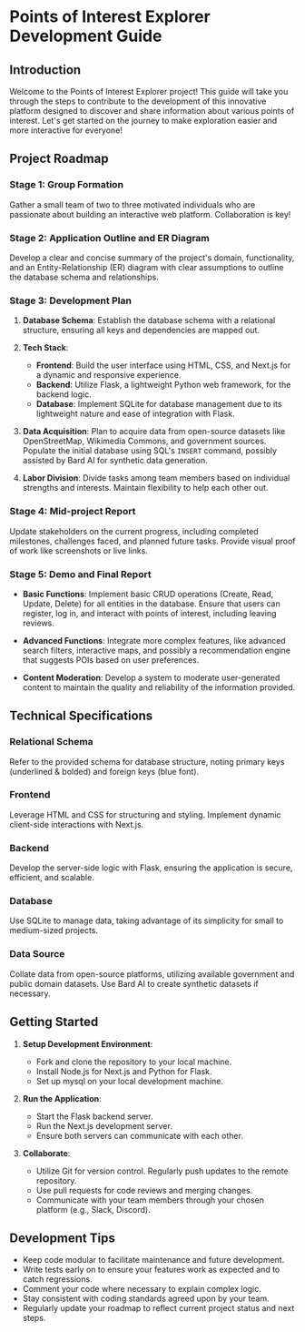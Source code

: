 
# Points of Interest Explorer Development Guide

## Introduction

Welcome to the Points of Interest Explorer project! This guide will take you through the steps to contribute to the development of this innovative platform designed to discover and share information about various points of interest. Let's get started on the journey to make exploration easier and more interactive for everyone!

## Project Roadmap

### Stage 1: Group Formation

Gather a small team of two to three motivated individuals who are passionate about building an interactive web platform. Collaboration is key!

### Stage 2: Application Outline and ER Diagram

Develop a clear and concise summary of the project's domain, functionality, and an Entity-Relationship (ER) diagram with clear assumptions to outline the database schema and relationships.

### Stage 3: Development Plan

1. **Database Schema**: Establish the database schema with a relational structure, ensuring all keys and dependencies are mapped out.

2. **Tech Stack**:
   - **Frontend**: Build the user interface using HTML, CSS, and Next.js for a dynamic and responsive experience.
   - **Backend**: Utilize Flask, a lightweight Python web framework, for the backend logic.
   - **Database**: Implement SQLite for database management due to its lightweight nature and ease of integration with Flask.

3. **Data Acquisition**: Plan to acquire data from open-source datasets like OpenStreetMap, Wikimedia Commons, and government sources. Populate the initial database using SQL's `INSERT` command, possibly assisted by Bard AI for synthetic data generation.

4. **Labor Division**: Divide tasks among team members based on individual strengths and interests. Maintain flexibility to help each other out.

### Stage 4: Mid-project Report

Update stakeholders on the current progress, including completed milestones, challenges faced, and planned future tasks. Provide visual proof of work like screenshots or live links.

### Stage 5: Demo and Final Report

- **Basic Functions**: Implement basic CRUD operations (Create, Read, Update, Delete) for all entities in the database. Ensure that users can register, log in, and interact with points of interest, including leaving reviews.

- **Advanced Functions**: Integrate more complex features, like advanced search filters, interactive maps, and possibly a recommendation engine that suggests POIs based on user preferences.

- **Content Moderation**: Develop a system to moderate user-generated content to maintain the quality and reliability of the information provided.

## Technical Specifications

### Relational Schema

Refer to the provided schema for database structure, noting primary keys (underlined & bolded) and foreign keys (blue font).

### Frontend

Leverage HTML and CSS for structuring and styling. Implement dynamic client-side interactions with Next.js.

### Backend

Develop the server-side logic with Flask, ensuring the application is secure, efficient, and scalable.

### Database

Use SQLite to manage data, taking advantage of its simplicity for small to medium-sized projects.

### Data Source

Collate data from open-source platforms, utilizing available government and public domain datasets. Use Bard AI to create synthetic datasets if necessary.

## Getting Started

1. **Setup Development Environment**:
   - Fork and clone the repository to your local machine.
   - Install Node.js for Next.js and Python for Flask.
   - Set up mysql on your local development machine.

2. **Run the Application**:
   - Start the Flask backend server.
   - Run the Next.js development server.
   - Ensure both servers can communicate with each other.

3. **Collaborate**:
   - Utilize Git for version control. Regularly push updates to the remote repository.
   - Use pull requests for code reviews and merging changes.
   - Communicate with your team members through your chosen platform (e.g., Slack, Discord).

## Development Tips

- Keep code modular to facilitate maintenance and future development.
- Write tests early on to ensure your features work as expected and to catch regressions.
- Comment your code where necessary to explain complex logic.
- Stay consistent with coding standards agreed upon by your team.
- Regularly update your roadmap to reflect current project status and next steps.

